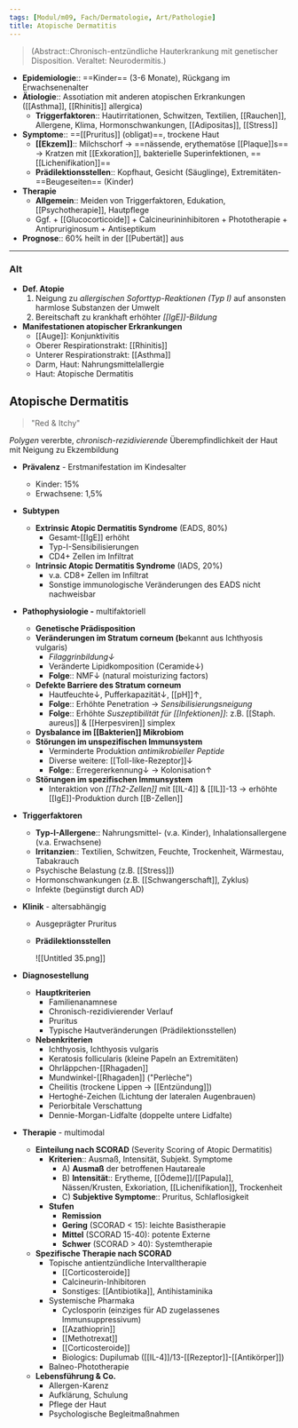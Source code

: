 ```yaml
---
tags: [Modul/m09, Fach/Dermatologie, Art/Pathologie]
title: Atopische Dermatitis
---
```

> (Abstract::Chronisch-entzündliche Hauterkrankung mit genetischer Disposition. Veraltet: Neurodermitis.)
- **Epidemiologie**:: ==Kinder== (3-6 Monate), Rückgang im Erwachsenenalter
- **Ätiologie**:: Assotiation mit anderen atopischen Erkrankungen ([[Asthma]], [[Rhinitis]] allergica)
	- **Triggerfaktoren**:: Hautirritationen, Schwitzen, Textilien, [[Rauchen]], Allergene, Klima, Hormonschwankungen, [[Adipositas]], [[Stress]]
- **Symptome**:: ==[[Pruritus]] (obligat)==, trockene Haut
	- **[[Ekzem]]**:: Milchschorf → ==nässende, erythematöse [[Plaque]]s== → Kratzen mit [[Exkoration]], bakterielle Superinfektionen, ==[[Lichenifikation]]==
	- **Prädilektionsstellen**:: Kopfhaut, Gesicht (Säuglinge), Extremitäten-==Beugeseiten== (Kinder)
- **Therapie**
	- **Allgemein**:: Meiden von Triggerfaktoren, Edukation, [[Psychotherapie]], Hautpflege
	- Ggf. + [[Glucocorticoide]] + Calcineurininhibitoren + Phototherapie + Antipruriginosum + Antiseptikum
- **Prognose**:: 60% heilt in der [[Pubertät]] aus
---
### Alt
- **Def. Atopie**
    1. Neigung zu *allergischen Soforttyp-Reaktionen (Typ I)* auf ansonsten harmlose Substanzen der Umwelt
    2. Bereitschaft zu krankhaft erhöhter *[[IgE]]-Bildung*
- **Manifestationen atopischer Erkrankungen**
    - [[Auge]]: Konjunktivitis
    - Oberer Respirationstrakt: [[Rhinitis]]
    - Unterer Respirationstrakt: [[Asthma]]
    - Darm, Haut: Nahrungsmittelallergie
    - Haut: Atopische Dermatitis

## Atopische Dermatitis

> "Red & Itchy"

*Polygen* vererbte, *chronisch-rezidivierende* Überempfindlichkeit der Haut mit Neigung zu Ekzembildung

- **Prävalenz** - Erstmanifestation im Kindesalter
    - Kinder: 15%
    - Erwachsene: 1,5%
- **Subtypen**
    - **Extrinsic Atopic Dermatitis Syndrome** (EADS, 80%)
        - Gesamt-[[IgE]] erhöht
        - Typ-I-Sensibilisierungen
        - CD4+ Zellen im Infiltrat
    - **Intrinsic Atopic Dermatitis Syndrome** (IADS, 20%)
        - v.a. CD8+ Zellen im Infiltrat
        - Sonstige immunologische Veränderungen des EADS nicht nachweisbar
- **Pathophysiologie -** multifaktoriell
    - **Genetische Prädisposition**
    - **Veränderungen im Stratum corneum
    (b**ekannt aus Ichthyosis vulgaris)
        - *Filaggrinbildung↓*
        - Veränderte Lipidkomposition (Ceramide↓)
        - **Folge**:: NMF↓ (natural moisturizing factors)
    - **Defekte Barriere des Stratum corneum**
        - Hautfeuchte↓, Pufferkapazität↓, [[pH]]↑,
        - **Folge**:: Erhöhte Penetration → *Sensibilisierungsneigung*
        - **Folge**:: Erhöhte *Suszeptibilität für [[Infektionen]]*: z.B. [[Staph. aureus]] & [[Herpesviren]] simplex
    - **Dysbalance im [[Bakterien]] Mikrobiom**
    - **Störungen im unspezifischen Immunsystem**
        - Verminderte Produktion *antimikrobieller Peptide*
        - Diverse weitere: [[Toll-like-Rezeptor]]↓
        - **Folge**:: Erregererkennung↓ → Kolonisation↑
    - **Störungen im spezifischen Immunsystem**
        - Interaktion von *[[Th2-Zellen]]* mit [[IL-4]] & [[IL]]-13 → erhöhte [[IgE]]-Produktion durch [[B-Zellen]]
- **Triggerfaktoren**
    - **Typ-I-Allergene**:: Nahrungsmittel- (v.a. Kinder), Inhalationsallergene (v.a. Erwachsene)
    - **Irritanzien**:: Textilien, Schwitzen, Feuchte, Trockenheit, Wärmestau, Tabakrauch
    - Psychische Belastung (z.B. [[Stress]])
    - Hormonschwankungen (z.B. [[Schwangerschaft]], Zyklus)
    - Infekte (begünstigt durch AD)
- **Klinik** - altersabhängig
    - Ausgeprägter Pruritus
    - **Prädilektionsstellen**

        ![[Untitled 35.png]]

- **Diagnosestellung**
    - **Hauptkriterien**
        - Familienanamnese
        - Chronisch-rezidivierender Verlauf
        - Pruritus
        - Typische Hautveränderungen (Prädilektionsstellen)
    - **Nebenkriterien**
        - Ichthyosis, Ichthyosis vulgaris
        - Keratosis follicularis (kleine Papeln an Extremitäten)
        - Ohrläppchen-[[Rhagaden]]
        - Mundwinkel-[[Rhagaden]] ("Perlèche")
        - Cheilitis (trockene Lippen → [[Entzündung]])
        - Hertoghé-Zeichen (Lichtung der lateralen Augenbrauen)
        - Periorbitale Verschattung
        - Dennie-Morgan-Lidfalte (doppelte untere Lidfalte)
- **Therapie** - multimodal
    - **Einteilung nach SCORAD** (Severity Scoring of Atopic Dermatitis)
        - **Kriterien**:: Ausmaß, Intensität, Subjekt. Symptome
            - A) **Ausmaß** der betroffenen Hautareale
            - B) **Intensität**:: Erytheme, [[Ödeme]]/[[Papula]], Nässen/Krusten, Exkoriation, [[Lichenifikation]], Trockenheit
            - C) **Subjektive Symptome**:: Pruritus, Schlaflosigkeit
        - **Stufen**
            - **Remission**
            - **Gering** (SCORAD < 15): leichte Basistherapie
            - **Mittel** (SCORAD 15-40): potente Externe
            - **Schwer** (SCORAD > 40): Systemtherapie
    - **Spezifische Therapie nach SCORAD**
        - Topische antientzündliche Intervalltherapie
            - [[Corticosteroide]]
            - Calcineurin-Inhibitoren
            - Sonstiges: [[Antibiotika]], Antihistaminika
        - Systemische Pharmaka
            - Cyclosporin (einziges für AD zugelassenes Immunsuppressivum)
            - [[Azathioprin]]
            - [[Methotrexat]]
            - [[Corticosteroide]]
            - Biologics: Dupilumab ([[IL-4]]/13-[[Rezeptor]]-[[Antikörper]])
        - Balneo-Phototherapie
    - **Lebensführung & Co.**
        - Allergen-Karenz
        - Aufklärung, Schulung
        - Pflege der Haut
        - Psychologische Begleitmaßnahmen


